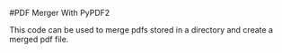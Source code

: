 #PDF Merger With PyPDF2

This code can be used to merge pdfs stored in a directory and create a merged pdf file.

